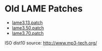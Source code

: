 # Old LAME Patches

* [lame3.13.patch](https://github.com/Kogiku/old-lame-patches/raw/main/lame3.13.patch)
* [lame3.50.patch](https://github.com/Kogiku/old-lame-patches/raw/main/lame3.50.patch)
* [lame3.70.patch](https://github.com/Kogiku/old-lame-patches/raw/main/lame3.70.patch)

ISO dist10 source: http://www.mp3-tech.org/